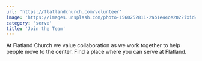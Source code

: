 ```yaml
---
url: 'https://flatlandchurch.com/volunteer'
image: 'https://images.unsplash.com/photo-1560252811-2ab1e44ce202?ixid=MnwxMjA3fDB8MHxwaG90by1wYWdlfHx8fGVufDB8fHx8&ixlib=rb-1.2.1&auto=format&fit=crop&w=800&q=80'
category: 'serve'
title: 'Join the Team'
---
```


At Flatland Church we value collaboration as we work together to help people move to the center. Find a place where you can serve at Flatland.
